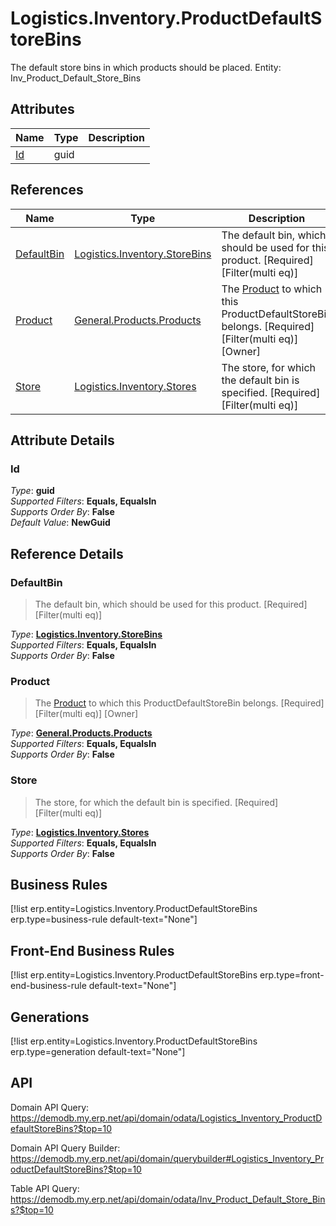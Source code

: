 # Logistics.Inventory.ProductDefaultStoreBins

The default store bins in which products should be placed. Entity: Inv_Product_Default_Store_Bins

## Attributes

| Name | Type | Description |
| ---- | ---- | --- |
| [Id](Logistics.Inventory.ProductDefaultStoreBins.md#Id) | guid |  

## References

| Name | Type | Description |
| ---- | ---- | --- |
| [DefaultBin](Logistics.Inventory.ProductDefaultStoreBins.md#DefaultBin) | [Logistics.Inventory.StoreBins](Logistics.Inventory.StoreBins.md) | The default bin, which should be used for this product. [Required] [Filter(multi eq)] |
| [Product](Logistics.Inventory.ProductDefaultStoreBins.md#Product) | [General.Products.Products](General.Products.Products.md) | The [Product](General.Products.Products.md) to which this ProductDefaultStoreBin belongs. [Required] [Filter(multi eq)] [Owner] |
| [Store](Logistics.Inventory.ProductDefaultStoreBins.md#Store) | [Logistics.Inventory.Stores](Logistics.Inventory.Stores.md) | The store, for which the default bin is specified. [Required] [Filter(multi eq)] |


## Attribute Details

### Id

_Type_: **guid**  
_Supported Filters_: **Equals, EqualsIn**  
_Supports Order By_: **False**  
_Default Value_: **NewGuid**  


## Reference Details

### DefaultBin

> The default bin, which should be used for this product. [Required] [Filter(multi eq)]

_Type_: **[Logistics.Inventory.StoreBins](Logistics.Inventory.StoreBins.md)**  
_Supported Filters_: **Equals, EqualsIn**  
_Supports Order By_: **False**  

### Product

> The [Product](General.Products.Products.md) to which this ProductDefaultStoreBin belongs. [Required] [Filter(multi eq)] [Owner]

_Type_: **[General.Products.Products](General.Products.Products.md)**  
_Supported Filters_: **Equals, EqualsIn**  
_Supports Order By_: **False**  

### Store

> The store, for which the default bin is specified. [Required] [Filter(multi eq)]

_Type_: **[Logistics.Inventory.Stores](Logistics.Inventory.Stores.md)**  
_Supported Filters_: **Equals, EqualsIn**  
_Supports Order By_: **False**  



## Business Rules

[!list erp.entity=Logistics.Inventory.ProductDefaultStoreBins erp.type=business-rule default-text="None"]

## Front-End Business Rules

[!list erp.entity=Logistics.Inventory.ProductDefaultStoreBins erp.type=front-end-business-rule default-text="None"]

## Generations

[!list erp.entity=Logistics.Inventory.ProductDefaultStoreBins erp.type=generation default-text="None"]

## API

Domain API Query:
<https://demodb.my.erp.net/api/domain/odata/Logistics_Inventory_ProductDefaultStoreBins?$top=10>

Domain API Query Builder:
<https://demodb.my.erp.net/api/domain/querybuilder#Logistics_Inventory_ProductDefaultStoreBins?$top=10>

Table API Query:
<https://demodb.my.erp.net/api/domain/odata/Inv_Product_Default_Store_Bins?$top=10>

